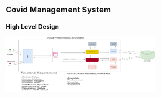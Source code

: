 
 ## Covid Management System
 ### High Level Design
<img src="./HLD.png" width="400" height ="150">


